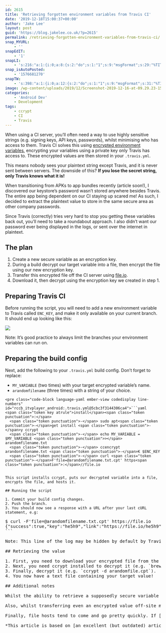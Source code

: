 ```yaml
---
id: 2615
title: 'Retrieving forgotten environment variables from Travis CI'
date: '2019-12-18T15:00:37+00:00'
author: 'Jake Lee'
layout: post
guid: 'https://blog.jakelee.co.uk/?p=2615'
permalink: /retrieving-forgotten-environment-variables-from-travis-ci/
snap_MYURL:
    - ''
snapEdIT:
    - '1'
snapLI:
    - 's:216:"a:1:{i:0;a:8:{s:2:"do";s:1:"1";s:9:"msgFormat";s:29:"%TITLE% %HCATS% %HTAGS% %URL%";s:8:"postType";s:1:"A";s:9:"isAutoImg";s:1:"A";s:8:"imgToUse";s:0:"";s:9:"isAutoURL";s:1:"A";s:8:"urlToUse";s:0:"";s:4:"doLI";i:0;}}";'
snap_isAutoPosted:
    - '1576681270'
snapTW:
    - 's:398:"a:1:{i:0;a:12:{s:2:"do";s:1:"1";s:9:"msgFormat";s:31:"%TITLE% (%HCATS% %HTAGS%) %URL%";s:8:"attchImg";s:1:"0";s:9:"isAutoImg";s:1:"A";s:8:"imgToUse";s:0:"";s:9:"isAutoURL";s:1:"A";s:8:"urlToUse";s:0:"";s:4:"doTW";i:0;s:8:"isPosted";s:1:"1";s:4:"pgID";s:19:"1207314873027305472";s:7:"postURL";s:57:"https://twitter.com/JakeLeeLtd/status/1207314873027305472";s:5:"pDate";s:19:"2019-12-18 15:01:11";}}";'
image: /wp-content/uploads/2019/12/Screenshot-2019-12-16-at-09.29.23-150x150.png
categories:
    - 'Android Dev'
    - Development
tags:
    - ccrypt
    - CI
    - Travis
---
```


When using a CI server, you’ll often need a way to use highly sensitive strings (e.g. signing keys, API keys, passwords), whilst minimising who has access to them. Travis CI solves this using [encrypted environment variables](https://docs.travis-ci.com/user/environment-variables/#Encrypted-Variables), encrypting your variables using a private key only Travis has access to. These encrypted values are then stored in your `.travis.yml`.

This means nobody sees your plaintext string except Travis, and it is never sent between servers. The downside of this? **If you lose the secret string, only Travis knows what it is!**

When transitioning from APKs to app bundles recently (article soon!), I discovered our keystore’s password wasn’t stored anywhere besides Travis. The entire app being dependent on our CI staying up scared me! As such, I decided to extract the plaintext value to store in the same secure area as other company passwords.

Since Travis (correctly) tries very hard to stop you getting these variables back out, you’ll need to take a roundabout approach. I also didn’t want our password ever being displayed in the logs, or sent over the internet in plaintext.

## The plan

1. Create a new secure variable as an encryption key.
2. During a build decrypt our target variable into a file, then encrypt the file using our new encryption key.
3. Transfer this encrypted file off the CI server using [file.io](https://file.io).
4. Download it, then decrypt using the encryption key we created in step 1.

## Preparing Travis CI

Before running the script, you will need to add a new environment variable to Travis called `ENC_KEY`, and make it only available on your current branch. It should end up looking like this:

[![](https://i1.wp.com/blog.jakelee.co.uk/wp-content/uploads/2019/12/Screenshot-2019-12-16-at-08.41.10.png?resize=700%2C139&ssl=1)](https://i1.wp.com/blog.jakelee.co.uk/wp-content/uploads/2019/12/Screenshot-2019-12-16-at-08.41.10.png?ssl=1)

Note: It’s good practice to always limit the branches your environment variables can run on.

## Preparing the build config

Next, add the following to your `.travis.yml` build config. Don’t forget to replace:

- `MY_VARIABLE` (two times) with your target encrypted variable’s name.
- `arandomfilename` (three times) with a string of your choice.

```
<pre class="code-block language-yaml ember-view codedisplay line-numbers" id="rccb_itvplayer_android:.travis.yml@5cbc3f3144306ca4">```yaml
<span class="token key atrule">install</span><span class="token punctuation">:</span>
  <span class="token punctuation">-</span> sudo apt<span class="token punctuation">-</span>get install <span class="token punctuation">-</span>y ccrypt
  <span class="token punctuation">-</span> echo MY_VARIABLE = $MY_VARIABLE <span class="token punctuation">></span> arandomfilename.txt
  <span class="token punctuation">-</span> ccencrypt arandonfilename.txt <span class="token punctuation">-</span>K $ENC_KEY
  <span class="token punctuation">-</span> curl <span class="token punctuation">-</span>F'file=@arandomfilename.txt.cpt' https<span class="token punctuation">:</span>//file.io
```
```

This script installs ccrypt, puts our decrypted variable into a file, encrypts the file, and hosts it.

## Running the script

1. Commit your build config changes.
2. Push the branch.
3. You should now see a response with a URL after your last cURL statement, e.g:

```
<pre class="log-line"><span id="0-1324">$ curl -F'file=@arandomfilename.txt.cpt' https://file.io</span>
{"success":true,"key":"he5h9","link":"https://file.io/he5h9","expiry":"14 days"}
```

Note: This line of the log may be hidden by default by Travis, make sure to click any “expand” arrows.

## Retrieving the value

1. First, you need to download your encrypted file from the returned URL using curl (e.g. `curl -O https://file.io/he5h9`) or by opening it in a browser.
2. Next, you need ccrypt installed to decrypt it (e.g. `brew install ccrypt`).
3. Finally, decrypt it (e.g. `ccrypt -d arandomfile.cpt`).
4. You now have a text file containing your target value!

## Additional notes

Whilst the ability to retrieve a supposedly secure variable may seem concerning, it’s important to note this is only possible if you have push access to the repo. Travis also has the ability to only allow variables to be accessed from specific branches (e.g. `master`), which should be used when possible.

Also, whilst transferring even an encrypted value off-site may seem scary, file.io has extra protection. Once your file has been downloaded once, it can never be downloaded again. Thus, there’s no risk of someone else randomly stumbling across the file.

Finally, file hosts tend to come and go pretty quickly. If [file.io](https://file.io) no longer exists, any other command line based upload service will work!

*This article is based on [an excellent (but outdated) article by Matthew Twomey](https://www.topcoder.com/recover-lost-travisci-variables-two-ways/), which also covers how to avoid needing a third party host at all.*